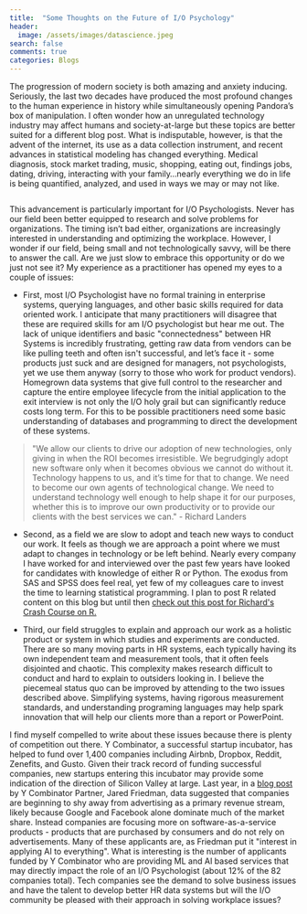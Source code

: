 ```yaml
---
title:  "Some Thoughts on the Future of I/O Psychology" 
header:
  image: /assets/images/datascience.jpeg
search: false
comments: true
categories: Blogs
---
```


The progression of modern society is both amazing and anxiety inducing. Seriously, the last two decades have produced the most profound changes to the human experience in history while simultaneously opening Pandora’s box of manipulation. I often wonder how an unregulated technology industry may affect humans and society-at-large but these topics are better suited for a different blog post. What is indisputable, however, is that the advent of the internet, its use as a data collection instrument, and recent advances in statistical modeling has changed everything. Medical diagnosis, stock market trading, music, shopping, eating out, findings jobs, dating, driving, interacting with your family…nearly everything we do in life is being quantified, analyzed, and used in ways we may or may not like. 

<img src="{{ site.url }}{{ site.baseurl }}/assets/images/datascience1.png" alt="">

This advancement is particularly important for I/O Psychologists. Never has our field been better equipped to research and solve problems for organizations. The timing isn’t bad either, organizations are increasingly interested in understanding and optimizing the workplace. However, I wonder if our field, being small and not technologically savvy, will be there to answer the call. Are we just slow to embrace this opportunity or do we just not see it? My experience as a practitioner has opened my eyes to a couple of issues: 

- First, most I/O Psychologist have no formal training in enterprise systems, querying languages, and other basic skills required for data oriented work. I anticipate that many practitioners will disagree that these are required skills for am I/O psychologist but hear me out. The lack of unique identifiers and basic "connectedness" between HR Systems is incredibly frustrating, getting raw data from vendors can be like pulling teeth and often isn't successful, and let’s face it - some products just suck and are designed for managers, not psychologists, yet we use them anyway (sorry to those who work for product vendors). Homegrown data systems that give full control to the researcher and capture the entire employee lifecycle from the initial application to the exit interview is not only the I/O holy grail but can significantly reduce costs long term. For this to be possible practitioners need some basic understanding of databases and programming to direct the development of these systems.

>"We allow our clients to drive our adoption of new technologies, only giving in when the ROI becomes irresistible. We begrudgingly adopt new software only when it becomes obvious we cannot do without it. Technology happens to us, and it’s time for that to change. We need to become our own agents of technological change. We need to understand technology well enough to help shape it for our purposes, whether this is to improve our own productivity or to provide our clients with the best services we can." - Richard Landers

- Second, as a field we are slow to adopt and teach new ways to conduct our work. 
It feels as though we are approach a point where we must adapt to changes in technology or be left behind. Nearly every company I have worked for and interviewed over the past few years have looked for candidates with knowledge of either R or Python. The exodus from SAS and SPSS does feel real, yet few of my colleagues care to invest the time to learning statistical programming. I plan to post R related content on this blog but until then [check out this post for Richard's Crash Course on R.][link1]


- Third, our field struggles to explain and approach our work as a holistic product or system in which studies and experiments are conducted. There are so many moving parts in HR systems, each typically having its own independent team and measurement tools, that it often feels disjointed and chaotic. This complexity makes research difficult to conduct and hard to explain to outsiders looking in. I believe the piecemeal status quo can be improved by attending to the two issues described above. Simplifying systems, having rigorous measurement standards, and understanding programing languages may help spark innovation that will help our clients more than a report or PowerPoint. 

I find myself compelled to write about these issues because there is plenty of competition out there. Y Combinator, a successful startup incubator, has helped to fund over 1,400 companies including Airbnb, Dropbox, Reddit, Zenefits, and Gusto. Given their track record of funding successful companies, new startups entering this incubator may provide some indication of the direction of Silicon Valley at large. Last year, in a [blog post][link2] by Y Combinator Partner, Jared Friedman, data suggested that companies are beginning to shy away from advertising as a primary revenue stream, likely because Google and Facebook alone dominate much of the market share. Instead companies are focusing more on software-as-a-service products - products that are purchased by consumers and do not rely on advertisements. Many of these applicants are, as Friedman put it "interest in applying AI to everything". What is interesting is the number of applicants funded by Y Combinator who are providing ML and AI based services that may directly impact the role of an I/O Psychologist (about 12% of the 82 companies total). Tech companies see the demand to solve business issues and have the talent to develop better HR data systems but will the I/O community be pleased with their approach in solving workplace issues?



[link1]: http://www.siop.org/tip/july16/crash.aspx
[link2]: https://blog.ycombinator.com/the-startup-zeitgeist/






